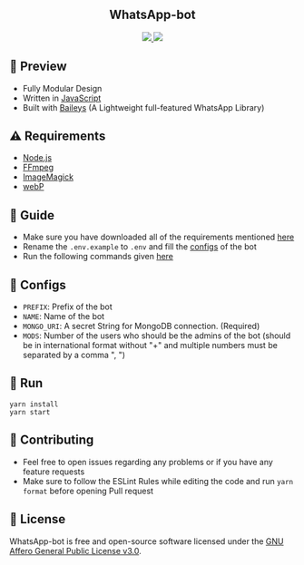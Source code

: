 <!-- ![Just...]() -->

<div align='center'>

<h2> WhatsApp-bot </h2>
  
<a href='https://github.com/LuckyYam/Whatsapp-bot/releases'>
  
<img src='https://img.shields.io/github/v/release/LuckyYam/WhatsApp-bot?color=%231e81b0&label=version&style=for-the-badge'>
  
</a>
  
<a href='https://github.com/LuckyYam/Whatsapp-bot/blob/main/LICENSE'>
  
<img src='https://img.shields.io/github/license/LuckyYam/WhatsApp-bot?color=%231e81b0&style=for-the-badge'>
  
</a>
  
</div>

## 💈 Preview

 - Fully Modular Design
 - Written in [JavaScript](https://www.javascript.com/)
 - Built with [Baileys](https://github.com/adiwajshing/baileys) (A Lightweight full-featured WhatsApp Library)

 ## ⚠ Requirements

 - [Node.js](https://nodejs.org/en/)
 - [FFmpeg](https://ffmpeg.org/download.html)
 - [ImageMagick](https://imagemagick.org/script/download.php)
 - [webP](https://developers.google.com/speed/webp/download)

 ## 📙 Guide

 - Make sure you have downloaded all of the requirements mentioned [here](https://github.com/LuckyYam/WhatsApp-bot#-requirements)
 - Rename the `.env.example` to `.env` and fill the [configs](https://github.com/LuckyYam/WhatsApp-bot#-configs) of the bot
 - Run the following commands given [here](https://github.com/LuckyYam/WhatsApp-bot#-run)

 ## 🔧 Configs

 - `PREFIX`: Prefix of the bot
 - `NAME`: Name of the bot
 - `MONGO_URI`: A secret String for MongoDB connection. (Required)
 - `MODS`: Number of the users who should be the admins of the bot (should be in international format without "+" and multiple numbers must be separated by a comma ", ")

 ## 🚀 Run

 ```
 yarn install
 yarn start
 ```

 ## 💪 Contributing

 - Feel free to open issues regarding any problems or if you have any feature requests
 - Make sure to follow the ESLint Rules while editing the code and run `yarn format` before opening Pull request

 ## 🎐 License

 WhatsApp-bot is free and open-source software licensed under the [GNU Affero General Public License v3.0](https://github.com/LuckyYam/WhatsApp-bot/blob/master/LICENSE).